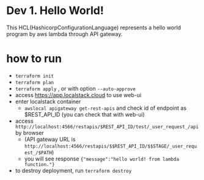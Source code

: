 # Dev 1. Hello World!
This HCL(HashicorpConfigurationLanguage) represents a hello world program by aws lambda through API gateway.

# how to run
- `terraform init`
- `terraform plan`
- `terraform apply` , or with option `--auto-approve`
- access https://app.localstack.cloud to use web-ui
- enter localstack container
    - `awslocal apigateway get-rest-apis` and check id of endpoint as $REST_API_ID (you can check that with web-ui)
- access `http://localhost:4566/restapis/$REST_API_ID/test/_user_request_/api` by browser
    - (API gateway URL is `http://localhost:4566/restapis/$$REST_API_ID/$$STAGE/_user_request_/$PATH`)
    - you will see response `{"message":"hello world! from lambda function."}`
- to destroy deployment, run `terraform destroy`
